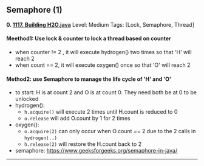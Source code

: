  
 
 
## Semaphore (1)
**0. [1117. Building H2O.java](https://github.com/awangdev/LintCode/blob/master/Java/1117.%20Building%20H2O.java)**      Level: Medium      Tags: [Lock, Semaphore, Thread]
      

#### Meethod1: Use lock & counter to lock a thread based on counter
- when counter != 2 , it will execute hydrogen() two times so that 'H' will reach 2
- when count == 2, it will execute oxygen() once so that 'O' will reach 2

#### Method2: use Semaphore to manage the life cycle of 'H' and 'O'
- to start: H is at count 2 and O is at count 0. They need both be at 0 to be unlocked
- hydrogen(): 
  - `h.acquire()` will execute 2 times until H.count is reduced to 0
  - `o.release` will add O.count by 1 for 2 times
- oxygen(): 
  - `o.acquire(2)` can only occur when O.count == 2 due to the 2 calls in `hydrogen(..)`
  - `h.release(2)` will restore the H.count back to 2
- semaphore: https://www.geeksforgeeks.org/semaphore-in-java/



---

